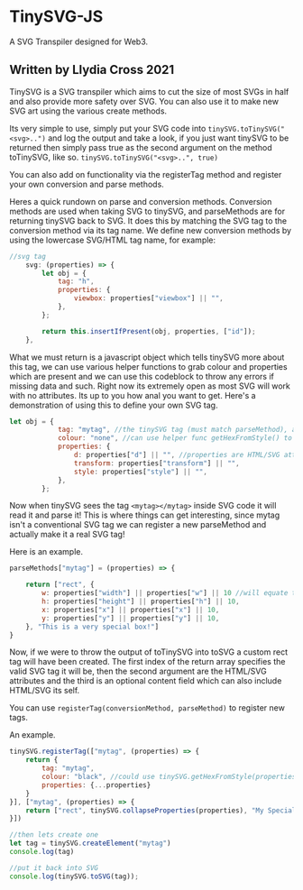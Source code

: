 # TinySVG-JS
A SVG Transpiler designed for Web3.


## Written by Llydia Cross 2021

TinySVG is a SVG transpiler which aims to cut the size of most SVGs in half and also provide more safety over SVG. You can also use it
to make new SVG art using the various create methods.

Its very simple to use, simply put your SVG code into `tinySVG.toTinySVG("<svg>..")` and log the output and take a look, if you just want tinySVG to be returned then
simply pass true as the second argument on the method toTinySVG, like so.
`tinySVG.toTinySVG("<svg>..", true)`

You can also add on functionality via the registerTag method and register your own conversion and parse methods.

Heres a quick rundown on parse and conversion methods. Conversion methods are used when taking SVG to tinySVG, and parseMethods are for returning tinySVG
back to SVG. It does this by matching the SVG tag to the conversion method via its tag name. We define new conversion methods by using the lowercase SVG/HTML tag name,
for example:

```js
//svg tag
    svg: (properties) => {
        let obj = {
            tag: "h",
            properties: {
                viewbox: properties["viewbox"] || "",
            },
        };

        return this.insertIfPresent(obj, properties, ["id"]);
    },
```

What we must return is a javascript object which tells tinySVG more about this tag, we can use various helper functions to grab colour and properties which are
present and we can use this codeblock to throw any errors if missing data and such. Right now its extremely open as most SVG will work with no attributes. Its up to you
how anal you want to get. Here's a demonstration of using this to define your own SVG tag.

```js
let obj = {
            tag: "mytag", //the tinySVG tag (must match parseMethod), all tags are lowercase so radialGradient will become radialgradiant
            colour: "none", //can use helper func getHexFromStyle() to fill this!
            properties: {
                d: properties["d"] || "", //properties are HTML/SVG attributes
                transform: properties["transform"] || "",
                style: properties["style"] || "",
            },
        };
```

Now when tinySVG sees the tag `<mytag></mytag>` inside SVG code it will read it and parse it!
This is where things can get interesting, since mytag isn't a conventional SVG tag we can register a new parseMethod and actually make it a real SVG tag!

Here is an example.


```js
parseMethods["mytag"] = (properties) => {

    return ["rect", {
        w: properties["width"] || properties["w"] || 10 //will equate to w='value' in SVG attribute
        h: properties["height"] || properties["h"] || 10,
        x: properties["x"] || properties["x"] || 10,
        y: properties["y"] || properties["y"] || 10,
    }, "This is a very special box!"]
}
```

Now, if we were to throw the output of toTinySVG into toSVG a custom rect tag will have been created. The first index of the return array specifies the valid SVG tag
it will be, then the second argument are the HTML/SVG attributes and the third is an optional content field which can also include HTML/SVG its self.

You can use `registerTag(conversionMethod, parseMethod)` to register new tags.

An example.


```js
tinySVG.registerTag(["mytag", (properties) => {
    return {
        tag: "mytag",
        colour: "black", //could use tinySVG.getHexFromStyle(properties)
        properties: {...properties}
    }
}], ["mytag", (properties) => {
    return ["rect", tinySVG.collapseProperties(properties), "My Special Rectangle"]
}])

//then lets create one
let tag = tinySVG.createElement("mytag")
console.log(tag)

//put it back into SVG
console.log(tinySVG.toSVG(tag));
```